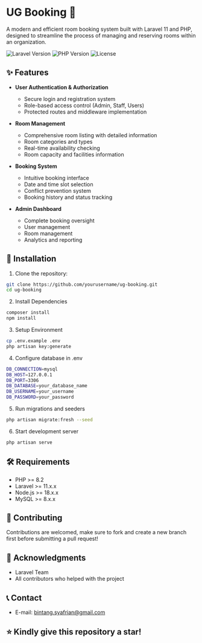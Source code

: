 # UG Booking 🏢

A modern and efficient room booking system built with Laravel 11 and PHP, designed to streamline the process of managing and reserving rooms within an organization.

![Laravel Version](https://img.shields.io/badge/Laravel-11.0-red.svg)
![PHP Version](https://img.shields.io/badge/PHP-8.2-blue.svg)
![License](https://img.shields.io/badge/license-MIT-green.svg)

## ✨ Features

- **User Authentication & Authorization**
  - Secure login and registration system
  - Role-based access control (Admin, Staff, Users)
  - Protected routes and middleware implementation

- **Room Management**
  - Comprehensive room listing with detailed information
  - Room categories and types
  - Real-time availability checking
  - Room capacity and facilities information

- **Booking System**
  - Intuitive booking interface
  - Date and time slot selection
  - Conflict prevention system
  - Booking history and status tracking

- **Admin Dashboard**
  - Complete booking oversight
  - User management
  - Room management
  - Analytics and reporting

## 🚀 Installation

1. Clone the repository:
```bash
git clone https://github.com/yourusername/ug-booking.git
cd ug-booking
```

2. Install Dependencies
```bash
composer install
npm install
```

3. Setup Environment
```bash
cp .env.example .env
php artisan key:generate
```

4. Configure database in .env
```bash
DB_CONNECTION=mysql
DB_HOST=127.0.0.1
DB_PORT=3306
DB_DATABASE=your_database_name
DB_USERNAME=your_username
DB_PASSWORD=your_password
```

5. Run migrations and seeders
```bash
php artisan migrate:fresh --seed
```

6. Start development server
```bash
php artisan serve
```

## 🛠️ Requirements
- PHP >= 8.2
- Laravel >= 11.x.x
- Node.js >= 18.x.x
- MySQL >= 8.x.x

## 🤝 Contributing
Contributions are welcomed, make sure to fork and create a new branch first before submitting a pull request!

## 🙏 Acknowledgments
- Laravel Team
- All contributors who helped with the project

## 📞 Contact
- E-mail: bintang.syafrian@gmail.com

## ⭐ Kindly give this repository a star!
